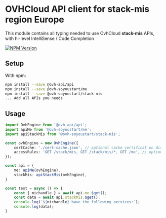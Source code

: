 # OVHCloud API client for **stack-mis** region Europe

This module contains all typing needed to use OvhCloud **stack-mis** APIs, with hi-level IntelliSense / Code Completion

[![NPM Version](https://img.shields.io/npm/v/@ovh-soyoustart/stack-mis.svg?style=flat)](https://www.npmjs.org/package/@ovh-soyoustart/stack-mis)

## Setup

With npm:

```bash
npm install --save @ovh-api/api
npm install --save @ovh-soyoustart/me
npm install --save @ovh-soyoustart/stack-mis
... Add all APIs you needs
```

## Usage

```typescript
import OvhEngine from '@ovh-api/api';
import apiMe from '@ovh-soyoustart/me';
import apiStackMis from '@ovh-soyoustart/stack-mis';

const ovhEngine = new OvhEngine({ 
    certCache: './cert-cache.json', // optional cache certificat on disk.
    accessRules: 'GET /stack/mis, GET /stack/mis/*, GET /me', // optional limit the requested privileges.
});

const api = {
    me: apiMe(ovhEngine),
    stackMis: apiStackMis(ovhEngine),
}

const test = async () => {
    const { nichandle } = await api.me.$get();
    const data = await api.stackMis.$get();
    console.log(`${nichandle} have the following services:`);
    console.log(data);
}
```
